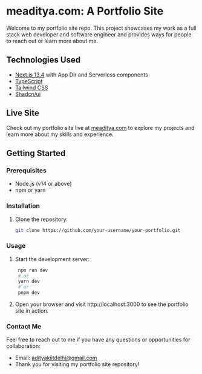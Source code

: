 # meaditya.com: A Portfolio Site

Welcome to my portfolio site repo. This project showcases my work as a full stack web developer and software engineer and provides ways for people to reach out or learn more about me.

## Technologies Used

- [Next.js 13.4](https://nextjs.org/) with App Dir and Serverless components
- [TypeScript](https://www.typescriptlang.org/)
- [Tailwind CSS](https://tailwindcss.com/)
- [Shadcn/ui](https://github.com/shadcn/ui)

## Live Site

Check out my portfolio site live at [meaditya.com](https://meaditya.com) to explore my projects and learn more about my skills and experience.

## Getting Started

### Prerequisites

- Node.js (v14 or above)
- npm or yarn

### Installation

1. Clone the repository:

   ```bash
   git clone https://github.com/your-username/your-portfolio.git
   ```

### Usage

1. Start the development server:

   ```bash
    npm run dev
    # or
    yarn dev
    # or
    pnpm dev
   ```

2. Open your browser and visit http://localhost:3000 to see the portfolio site in action.

### Contact Me

Feel free to reach out to me if you have any questions or opportunities for collaboration:

- Email: adityakiitdelhi@gmail.com
- Thank you for visiting my portfolio site repository!

